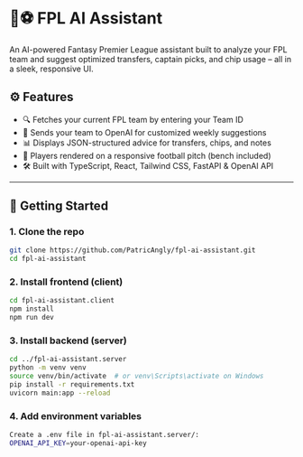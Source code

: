 # 🧠⚽️ FPL AI Assistant

An AI-powered Fantasy Premier League assistant built to analyze your FPL team and suggest optimized transfers, captain picks, and chip usage – all in a sleek, responsive UI.

## ⚙️ Features

- 🔍 Fetches your current FPL team by entering your Team ID
- 🤖 Sends your team to OpenAI for customized weekly suggestions
- 📊 Displays JSON-structured advice for transfers, chips, and notes
- 👕 Players rendered on a responsive football pitch (bench included)
- 🛠 Built with TypeScript, React, Tailwind CSS, FastAPI & OpenAI API

---

## 🚀 Getting Started

### 1. Clone the repo

```bash
git clone https://github.com/PatricAngly/fpl-ai-assistant.git
cd fpl-ai-assistant
```

### 2. Install frontend (client)

```bash
cd fpl-ai-assistant.client
npm install
npm run dev
```

### 3. Install backend (server)

```bash
cd ../fpl-ai-assistant.server
python -m venv venv
source venv/bin/activate  # or venv\Scripts\activate on Windows
pip install -r requirements.txt
uvicorn main:app --reload
```

### 4. Add environment variables

```bash
Create a .env file in fpl-ai-assistant.server/:
OPENAI_API_KEY=your-openai-api-key
```
